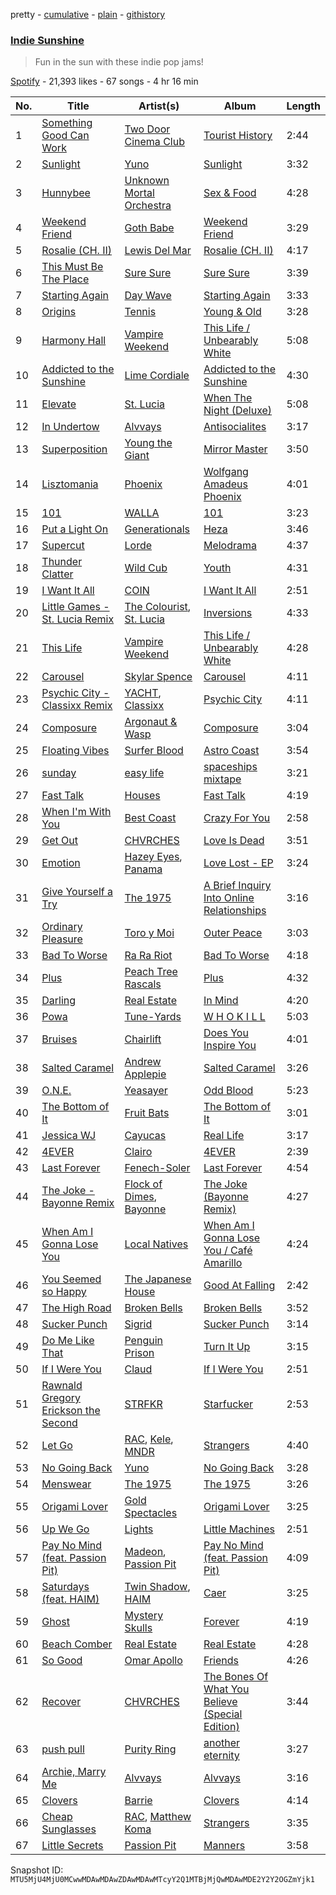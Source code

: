pretty - [cumulative](/playlists/cumulative/37i9dQZF1DWUWC0NIJDJKL.md) - [plain](/playlists/plain/37i9dQZF1DWUWC0NIJDJKL) - [githistory](https://github.githistory.xyz/mackorone/spotify-playlist-archive/blob/main/playlists/plain/37i9dQZF1DWUWC0NIJDJKL)

### [Indie Sunshine](https://open.spotify.com/playlist/37i9dQZF1DWUWC0NIJDJKL)

> Fun in the sun with these indie pop jams!

[Spotify](https://open.spotify.com/user/spotify) - 21,393 likes - 67 songs - 4 hr 16 min

| No. | Title | Artist(s) | Album | Length |
|---|---|---|---|---|
| 1 | [Something Good Can Work](https://open.spotify.com/track/5yDX0yhtLyf0zEXEqXqyAa) | [Two Door Cinema Club](https://open.spotify.com/artist/536BYVgOnRky0xjsPT96zl) | [Tourist History](https://open.spotify.com/album/0SD7kwnJEC2oDzQBKEHQnH) | 2:44 |
| 2 | [Sunlight](https://open.spotify.com/track/6XpJw6mIuTQ7tPYTvjYyVX) | [Yuno](https://open.spotify.com/artist/36BjLtXEXIifbRrfc1Rtqa) | [Sunlight](https://open.spotify.com/album/73G6WLLpF5yejKrJCYwidT) | 3:32 |
| 3 | [Hunnybee](https://open.spotify.com/track/3DPFmwFtV5ElQaTniLOdgk) | [Unknown Mortal Orchestra](https://open.spotify.com/artist/1LeVJ5GPeYDOVUjxx1y7Rp) | [Sex & Food](https://open.spotify.com/album/7c2Xfq7aQKzs0KdSI3K7Rc) | 4:28 |
| 4 | [Weekend Friend](https://open.spotify.com/track/2d3QlXE6FXFDeodiS66yjM) | [Goth Babe](https://open.spotify.com/artist/7o96HO2zrujyATtVsqGhh3) | [Weekend Friend](https://open.spotify.com/album/1U2tk4b49drBLpt9GJ9kPc) | 3:29 |
| 5 | [Rosalie \(CH\. II\)](https://open.spotify.com/track/4pqM7ItJF81CipUjbFw0gt) | [Lewis Del Mar](https://open.spotify.com/artist/2oqwwcM17wrP9hBD25zKSR) | [Rosalie \(CH\. II\)](https://open.spotify.com/album/3YyhGAMr3nks9z7sTj6Zet) | 4:17 |
| 6 | [This Must Be The Place](https://open.spotify.com/track/6PuoZT4kgw5DrUEdnQ6e01) | [Sure Sure](https://open.spotify.com/artist/1anAI9P9iSzc9qzLv6AtHZ) | [Sure Sure](https://open.spotify.com/album/7EfgATnOllXJ96s4sSdzei) | 3:39 |
| 7 | [Starting Again](https://open.spotify.com/track/6VGtBU8oAyQlYbKVeSBkfQ) | [Day Wave](https://open.spotify.com/artist/4ptJIIR10UVlGjN0VntFaK) | [Starting Again](https://open.spotify.com/album/1IkYdoG0i5IOc4tV7WTKW4) | 3:33 |
| 8 | [Origins](https://open.spotify.com/track/6TJAFFa2VaRdFB5UA4BJRt) | [Tennis](https://open.spotify.com/artist/1ybAN3utgdoUL1MUCtH4QM) | [Young & Old](https://open.spotify.com/album/0wyBYIcPaGBcM4hygCnWQE) | 3:28 |
| 9 | [Harmony Hall](https://open.spotify.com/track/2pTcCgUr9SJZXCcVqkRX26) | [Vampire Weekend](https://open.spotify.com/artist/5BvJzeQpmsdsFp4HGUYUEx) | [This Life / Unbearably White](https://open.spotify.com/album/6N1pLez4f6aCvIc4z1ipU6) | 5:08 |
| 10 | [Addicted to the Sunshine](https://open.spotify.com/track/5ppBE5KFTiTx7JoHQAzr5O) | [Lime Cordiale](https://open.spotify.com/artist/6yrtCy4XJHXM6tczo4RlTs) | [Addicted to the Sunshine](https://open.spotify.com/album/0XU3RVlRPmguNHy6tXMFoz) | 4:30 |
| 11 | [Elevate](https://open.spotify.com/track/0pBLfQ5JBjh12H6DGZjMwM) | [St\. Lucia](https://open.spotify.com/artist/5WId4o5jdGVhptNU0uqKxu) | [When The Night \(Deluxe\)](https://open.spotify.com/album/5Pjft9EbneGmlhOQ2mo6bo) | 5:08 |
| 12 | [In Undertow](https://open.spotify.com/track/1gvaxqNiJEbQzWPqs72kgG) | [Alvvays](https://open.spotify.com/artist/3kzwYV3OCB010YfXMF0Avt) | [Antisocialites](https://open.spotify.com/album/7CCwkPweMxKq8yWkVerH6T) | 3:17 |
| 13 | [Superposition](https://open.spotify.com/track/67YPjbcxUypwNOwYBZquq1) | [Young the Giant](https://open.spotify.com/artist/4j56EQDQu5XnL7R3E9iFJT) | [Mirror Master](https://open.spotify.com/album/6blMxezujKgPe8HjHNveuG) | 3:50 |
| 14 | [Lisztomania](https://open.spotify.com/track/7hwcojGiRqYm100tSmpZE3) | [Phoenix](https://open.spotify.com/artist/1xU878Z1QtBldR7ru9owdU) | [Wolfgang Amadeus Phoenix](https://open.spotify.com/album/0IQbQC6V4UuHLcgO9Yt3uu) | 4:01 |
| 15 | [101](https://open.spotify.com/track/3HYXqOAm2Q8b2OyYqzv8d4) | [WALLA](https://open.spotify.com/artist/1lhtpwswW0liqyOU52EP0E) | [101](https://open.spotify.com/album/2JJJHPnEkjM2quRLB0vnYl) | 3:23 |
| 16 | [Put a Light On](https://open.spotify.com/track/4ZFHITy0bAeZ3oFfvR0HaI) | [Generationals](https://open.spotify.com/artist/57MtJQ6Sc4tIxrXIhrqVJL) | [Heza](https://open.spotify.com/album/34oLvXQWydwd1KOqgL8UiE) | 3:46 |
| 17 | [Supercut](https://open.spotify.com/track/6K8VQ84MqhsoakN5MjrnVR) | [Lorde](https://open.spotify.com/artist/163tK9Wjr9P9DmM0AVK7lm) | [Melodrama](https://open.spotify.com/album/2B87zXm9bOWvAJdkJBTpzF) | 4:37 |
| 18 | [Thunder Clatter](https://open.spotify.com/track/6JugKFXssO9L2tN8omeTPt) | [Wild Cub](https://open.spotify.com/artist/5cTn7jRVGqTdmgMW75FIal) | [Youth](https://open.spotify.com/album/72YtuqmrV1LcDhzQXgFaNN) | 4:31 |
| 19 | [I Want It All](https://open.spotify.com/track/7cSJqE5ZUqtqy7is4A3qLn) | [COIN](https://open.spotify.com/artist/0ZxZlO7oWCSYMXhehpyMvE) | [I Want It All](https://open.spotify.com/album/4UXqRHcf4yBpuFxIpQe1wV) | 2:51 |
| 20 | [Little Games \- St\. Lucia Remix](https://open.spotify.com/track/6H4IrhaJFaoXrSuQQKfzpD) | [The Colourist](https://open.spotify.com/artist/0hK26QoGcuKV3lH0x9MvUU), [St\. Lucia](https://open.spotify.com/artist/5WId4o5jdGVhptNU0uqKxu) | [Inversions](https://open.spotify.com/album/7dBKp63ECjAFL7q4FmEvWR) | 4:33 |
| 21 | [This Life](https://open.spotify.com/track/46VD9EYQ2lIZcJUTptvuNF) | [Vampire Weekend](https://open.spotify.com/artist/5BvJzeQpmsdsFp4HGUYUEx) | [This Life / Unbearably White](https://open.spotify.com/album/6N1pLez4f6aCvIc4z1ipU6) | 4:28 |
| 22 | [Carousel](https://open.spotify.com/track/0QtQf7cY8qQWnqR9YGsLo2) | [Skylar Spence](https://open.spotify.com/artist/0x0u0jCVf5Jf4DNh45XPXL) | [Carousel](https://open.spotify.com/album/1Dx5L9OaMXM2jTtnzDuDID) | 4:11 |
| 23 | [Psychic City \- Classixx Remix](https://open.spotify.com/track/1GdkQKNGLMtPaUvtcjOeSj) | [YACHT](https://open.spotify.com/artist/57anmI1X2hXWPrNagFdzZr), [Classixx](https://open.spotify.com/artist/0vUTfcBDZZo2OUQJci5UNZ) | [Psychic City](https://open.spotify.com/album/2I4lTXfj5tSZN4HNOjMtwz) | 4:11 |
| 24 | [Composure](https://open.spotify.com/track/3Qfj2BgymJSXY4zDrBCo3g) | [Argonaut & Wasp](https://open.spotify.com/artist/5FE0B5zV9y7T5OzkiDkBG8) | [Composure](https://open.spotify.com/album/2hIiYYXi0R7qJ9cIG4I4P5) | 3:04 |
| 25 | [Floating Vibes](https://open.spotify.com/track/1mxqozpIELFEnfwEzTdjLs) | [Surfer Blood](https://open.spotify.com/artist/0IlQRCafsMrd0QkTRBU6n0) | [Astro Coast](https://open.spotify.com/album/5ToC9VWNXK7smeo8b5EvCO) | 3:54 |
| 26 | [sunday](https://open.spotify.com/track/3QysXZ7h7NIsi8WAusDCBR) | [easy life](https://open.spotify.com/artist/7uwY65fDg3FVJ8MkJ5QuZK) | [spaceships mixtape](https://open.spotify.com/album/2sJpAWgdzITssIX4qeuifw) | 3:21 |
| 27 | [Fast Talk](https://open.spotify.com/track/2NSHs7fnTlqosMNy72P7Mb) | [Houses](https://open.spotify.com/artist/648kpaANsUr1HABoE4mkPw) | [Fast Talk](https://open.spotify.com/album/3SMoItGjCanLw0iCHTeffs) | 4:19 |
| 28 | [When I'm With You](https://open.spotify.com/track/7Cb9fYGYtFaANCaqYEOCDC) | [Best Coast](https://open.spotify.com/artist/5YkBrE0wF8cAlq3GCOw5Eu) | [Crazy For You](https://open.spotify.com/album/2lLjGAmDHjCNiydZ4Yp8bT) | 2:58 |
| 29 | [Get Out](https://open.spotify.com/track/7aFfriQJAyHK6eC09YMQBK) | [CHVRCHES](https://open.spotify.com/artist/3CjlHNtplJyTf9npxaPl5w) | [Love Is Dead](https://open.spotify.com/album/7EchhykwUf4ACDDABEDa7o) | 3:51 |
| 30 | [Emotion](https://open.spotify.com/track/5Rnv9hVUuyc5Q7jiFRHRwm) | [Hazey Eyes](https://open.spotify.com/artist/3r0RZ55RKisnnF0jVcYrVR), [Panama](https://open.spotify.com/artist/3W9UldYu0xJcaOAw2SUTDI) | [Love Lost \- EP](https://open.spotify.com/album/1U1CVrJeVjdt6eY13T34FY) | 3:24 |
| 31 | [Give Yourself a Try](https://open.spotify.com/track/3Y9zmioo5pZABLx1onkohD) | [The 1975](https://open.spotify.com/artist/3mIj9lX2MWuHmhNCA7LSCW) | [A Brief Inquiry Into Online Relationships](https://open.spotify.com/album/7zuAt0boSPInT1b0sKyQMk) | 3:16 |
| 32 | [Ordinary Pleasure](https://open.spotify.com/track/31F0KxmTD4rz3o0tJht5RL) | [Toro y Moi](https://open.spotify.com/artist/6O4EGCCb6DoIiR6B1QCQgp) | [Outer Peace](https://open.spotify.com/album/7lXkGYfPd8ygerG681NxQG) | 3:03 |
| 33 | [Bad To Worse](https://open.spotify.com/track/4UnkELKTWTBKeuQHiiVdsl) | [Ra Ra Riot](https://open.spotify.com/artist/6FIrstf3kHEg3zBOyLpvxD) | [Bad To Worse](https://open.spotify.com/album/6kKWqN15xZsA4TBNPW6Wb2) | 4:18 |
| 34 | [Plus](https://open.spotify.com/track/36ynI67Vq1Bz52vEIQMWyy) | [Peach Tree Rascals](https://open.spotify.com/artist/0imE3buPhAowREqCrr4CYe) | [Plus](https://open.spotify.com/album/0aflX0vk26M494NVMtaPyj) | 4:32 |
| 35 | [Darling](https://open.spotify.com/track/36PQh1G6h7n9VWB799fXpI) | [Real Estate](https://open.spotify.com/artist/41SQP16hv1TioVYqdckmxT) | [In Mind](https://open.spotify.com/album/7IQn4jT1WciC5O9DZrxeKv) | 4:20 |
| 36 | [Powa](https://open.spotify.com/track/1NjmSXMzvwoM3lHmDRcUfs) | [Tune\-Yards](https://open.spotify.com/artist/0asVlqTLu3TimnYVyY5Jxi) | [W H O K I L L](https://open.spotify.com/album/7rBLvpL7ZWi1YCSXSLUZKF) | 5:03 |
| 37 | [Bruises](https://open.spotify.com/track/4mdyVTV7Tr5YDFnD2kvSM4) | [Chairlift](https://open.spotify.com/artist/7hAolICGSgXJuM6DUpK5rp) | [Does You Inspire You](https://open.spotify.com/album/3JuIBAoHi6gUmS3tgF4CPg) | 4:01 |
| 38 | [Salted Caramel](https://open.spotify.com/track/2HS3rFy98oTpEWLVrwEXdk) | [Andrew Applepie](https://open.spotify.com/artist/5BYcwjrQth7em7maAt0yKE) | [Salted Caramel](https://open.spotify.com/album/7bexJfAa429gLuUVbPMyfx) | 3:26 |
| 39 | [O.N.E.](https://open.spotify.com/track/1yElfZ8b4weRLt5YFve91c) | [Yeasayer](https://open.spotify.com/artist/04HvbIwBccFmRie5ATX4ft) | [Odd Blood](https://open.spotify.com/album/2W9L68YdbM7mYSfNuy3bGK) | 5:23 |
| 40 | [The Bottom of It](https://open.spotify.com/track/4bva6j9FaGs1rdCzScAqLk) | [Fruit Bats](https://open.spotify.com/artist/6Qm9stX6XO1a4c7BXQDDgc) | [The Bottom of It](https://open.spotify.com/album/1k4JXPaKc4ZSZPalFAoWRA) | 3:01 |
| 41 | [Jessica WJ](https://open.spotify.com/track/4zvJV8Nrbjruyww3vvNI8M) | [Cayucas](https://open.spotify.com/artist/7LLcRttKjV6PeJOlCNCYon) | [Real Life](https://open.spotify.com/album/65VOiORVrFLrmiOl3Y0DWb) | 3:17 |
| 42 | [4EVER](https://open.spotify.com/track/5mIOsPuQdXchVY0jB5NO9Q) | [Clairo](https://open.spotify.com/artist/3l0CmX0FuQjFxr8SK7Vqag) | [4EVER](https://open.spotify.com/album/7E5bHNtTN25JAw8vJALDz9) | 2:39 |
| 43 | [Last Forever](https://open.spotify.com/track/1M5P4fB2GpN3CP2P3zmPyE) | [Fenech\-Soler](https://open.spotify.com/artist/5GqAhBdaiG5StP2EHhmw8B) | [Last Forever](https://open.spotify.com/album/30nGwc6m89EN6wjbR2iXKc) | 4:54 |
| 44 | [The Joke \- Bayonne Remix](https://open.spotify.com/track/51BzuUGYPrKP9j1kG64OQ3) | [Flock of Dimes](https://open.spotify.com/artist/1TTfuOdEtj8lin2zR4OWmP), [Bayonne](https://open.spotify.com/artist/6BbqU3r1G2mwkRIfIbkCek) | [The Joke \(Bayonne Remix\)](https://open.spotify.com/album/4QfgH4IG1WDCxwN3dwluWJ) | 4:27 |
| 45 | [When Am I Gonna Lose You](https://open.spotify.com/track/7ze7X8r4fopBs9ZRtwYFOX) | [Local Natives](https://open.spotify.com/artist/75dQReiBOHN37fQgWQrIAJ) | [When Am I Gonna Lose You / Café Amarillo](https://open.spotify.com/album/5H8ISmLN3YojIx9mM9CslN) | 4:24 |
| 46 | [You Seemed so Happy](https://open.spotify.com/track/0NuIfPuBhUAt4aA4HP0rUu) | [The Japanese House](https://open.spotify.com/artist/3IunaFjvNKj98JW89JYv9u) | [Good At Falling](https://open.spotify.com/album/3Pa8W1UOD018R21VgOPTYZ) | 2:42 |
| 47 | [The High Road](https://open.spotify.com/track/5cwN1htZyoWqZCc33f3RfE) | [Broken Bells](https://open.spotify.com/artist/6dgwEwnK0YtDfS9XhRwBTG) | [Broken Bells](https://open.spotify.com/album/0X7WyEKdm5afGj1fmD7Blx) | 3:52 |
| 48 | [Sucker Punch](https://open.spotify.com/track/7FeWgVGGphXuSUu5wNeAcJ) | [Sigrid](https://open.spotify.com/artist/4TrraAsitQKl821DQY42cZ) | [Sucker Punch](https://open.spotify.com/album/4OaTrPkuAYkelxCnm92njS) | 3:14 |
| 49 | [Do Me Like That](https://open.spotify.com/track/33TRLeMwVVAWa2eZEGnTip) | [Penguin Prison](https://open.spotify.com/artist/5VsOThWOagH8C8gCvIy13k) | [Turn It Up](https://open.spotify.com/album/6nDJTtenzc3qIBodcTASVL) | 3:15 |
| 50 | [If I Were You](https://open.spotify.com/track/40tfagbwTsKUArXMzRPH9f) | [Claud](https://open.spotify.com/artist/5MaQlvNGOaTj39apHsXVq1) | [If I Were You](https://open.spotify.com/album/0IO9FwH0QyryujvzhLQeYT) | 2:51 |
| 51 | [Rawnald Gregory Erickson the Second](https://open.spotify.com/track/4j4pPKE3xAblPIbhxScC1j) | [STRFKR](https://open.spotify.com/artist/2Tz1DTzVJ5Gyh8ZwVr6ekU) | [Starfucker](https://open.spotify.com/album/4mBSeOEiQ4WgDaCnydb0tZ) | 2:53 |
| 52 | [Let Go](https://open.spotify.com/track/3V0W5CfNDMiTKg93wuLFxJ) | [RAC](https://open.spotify.com/artist/4AGwPDdh1y8hochNzHy5HC), [Kele](https://open.spotify.com/artist/0LsO2x5E0KNdMxkWh0EmE0), [MNDR](https://open.spotify.com/artist/7gQNLR8mykA1KjGClbPYHe) | [Strangers](https://open.spotify.com/album/0pvp7cHQccsevHLhClFbSz) | 4:40 |
| 53 | [No Going Back](https://open.spotify.com/track/4AKN68fSI8weZ1dbN35QLi) | [Yuno](https://open.spotify.com/artist/36BjLtXEXIifbRrfc1Rtqa) | [No Going Back](https://open.spotify.com/album/53n71tD6F4I1afwJtjZCVS) | 3:28 |
| 54 | [Menswear](https://open.spotify.com/track/3UH4JIDuP83866Y43bbo4k) | [The 1975](https://open.spotify.com/artist/3mIj9lX2MWuHmhNCA7LSCW) | [The 1975](https://open.spotify.com/album/6Z1zv6Hw9bdvSoxI5uYk2h) | 3:26 |
| 55 | [Origami Lover](https://open.spotify.com/track/1kOUDnQUT9NSeUrTvAhyP5) | [Gold Spectacles](https://open.spotify.com/artist/5bGWQ9mEBYAo0GYymwj2QV) | [Origami Lover](https://open.spotify.com/album/0aFPuC3mgpEzIeXhTO5CDm) | 3:25 |
| 56 | [Up We Go](https://open.spotify.com/track/2u6CBCGo8outw3ThHk4c4l) | [Lights](https://open.spotify.com/artist/5pdyjBIaY5o1yOyexGIUc6) | [Little Machines](https://open.spotify.com/album/1u8OmwItT46Y1gD2xKAK9D) | 2:51 |
| 57 | [Pay No Mind \(feat\. Passion Pit\)](https://open.spotify.com/track/1XT95SWe6U0nZmchAfZh2T) | [Madeon](https://open.spotify.com/artist/4pb4rqWSoGUgxm63xmJ8xc), [Passion Pit](https://open.spotify.com/artist/7gjAu1qr5C2grXeQFFOGeh) | [Pay No Mind \(feat\. Passion Pit\)](https://open.spotify.com/album/2NkUuUsTmsrQd1IjkaLByE) | 4:09 |
| 58 | [Saturdays \(feat\. HAIM\)](https://open.spotify.com/track/5ClqcvP4dYDDX6Zv3jPQD1) | [Twin Shadow](https://open.spotify.com/artist/6fLrPFLWLSCrp7gcTZXcKb), [HAIM](https://open.spotify.com/artist/4Ui2kfOqGujY81UcPrb5KE) | [Caer](https://open.spotify.com/album/5eIgu8uJ3H18h8vVqJYggZ) | 3:25 |
| 59 | [Ghost](https://open.spotify.com/track/7J3imjXerh4bDiKg01t4XA) | [Mystery Skulls](https://open.spotify.com/artist/5ZbRDyTYX4HhXveONcZQn2) | [Forever](https://open.spotify.com/album/04nlTDq2mKxyaIMfeFNvUO) | 4:19 |
| 60 | [Beach Comber](https://open.spotify.com/track/3tPh7vkXySn2lUEH1NEPyO) | [Real Estate](https://open.spotify.com/artist/41SQP16hv1TioVYqdckmxT) | [Real Estate](https://open.spotify.com/album/0vEt6UkpYZOpKxVO7H7j9Y) | 4:28 |
| 61 | [So Good](https://open.spotify.com/track/0xjpgDNFyekbjessCBaaBq) | [Omar Apollo](https://open.spotify.com/artist/5FxD8fkQZ6KcsSYupDVoSO) | [Friends](https://open.spotify.com/album/3yuV4GeplvzBIiYGhQp2nd) | 4:26 |
| 62 | [Recover](https://open.spotify.com/track/4QQg6DXsx6G3lv3W4A15CZ) | [CHVRCHES](https://open.spotify.com/artist/3CjlHNtplJyTf9npxaPl5w) | [The Bones Of What You Believe \(Special Edition\)](https://open.spotify.com/album/54IMJ8S0redmP6krSlKZLD) | 3:44 |
| 63 | [push pull](https://open.spotify.com/track/6pTfJ82DLrBoTTaKJrFr7R) | [Purity Ring](https://open.spotify.com/artist/1TtJ8j22Roc24e2Jx3OcU4) | [another eternity](https://open.spotify.com/album/4ymjpcGruNuUUUZOeGawLe) | 3:27 |
| 64 | [Archie, Marry Me](https://open.spotify.com/track/5HLes17mwCwKt81mi0Tk35) | [Alvvays](https://open.spotify.com/artist/3kzwYV3OCB010YfXMF0Avt) | [Alvvays](https://open.spotify.com/album/4PrBMzWzzoMOwm55Bfo3dt) | 3:16 |
| 65 | [Clovers](https://open.spotify.com/track/3KCFmeudK7tTzshjxDl6m4) | [Barrie](https://open.spotify.com/artist/1pHO6SCEw9tuRx0IVMFL0g) | [Clovers](https://open.spotify.com/album/6n3JvVTmEAUS6uM33ZwLfq) | 4:14 |
| 66 | [Cheap Sunglasses](https://open.spotify.com/track/4MatjVmXUxuBf7WeInnRBG) | [RAC](https://open.spotify.com/artist/4AGwPDdh1y8hochNzHy5HC), [Matthew Koma](https://open.spotify.com/artist/1mU61l2mcjEFraXZLpvVMo) | [Strangers](https://open.spotify.com/album/0pvp7cHQccsevHLhClFbSz) | 3:35 |
| 67 | [Little Secrets](https://open.spotify.com/track/3kb38wezoUA8ki5jPYy3t5) | [Passion Pit](https://open.spotify.com/artist/7gjAu1qr5C2grXeQFFOGeh) | [Manners](https://open.spotify.com/album/6H51jH1SuzV6ca1VxW2Tmv) | 3:58 |

Snapshot ID: `MTU5MjU4MjU0MCwwMDAwMDAwZDAwMDAwMTcyY2Q1MTBjMjQwMDAwMDE2Y2Y2OGZmYjk1`